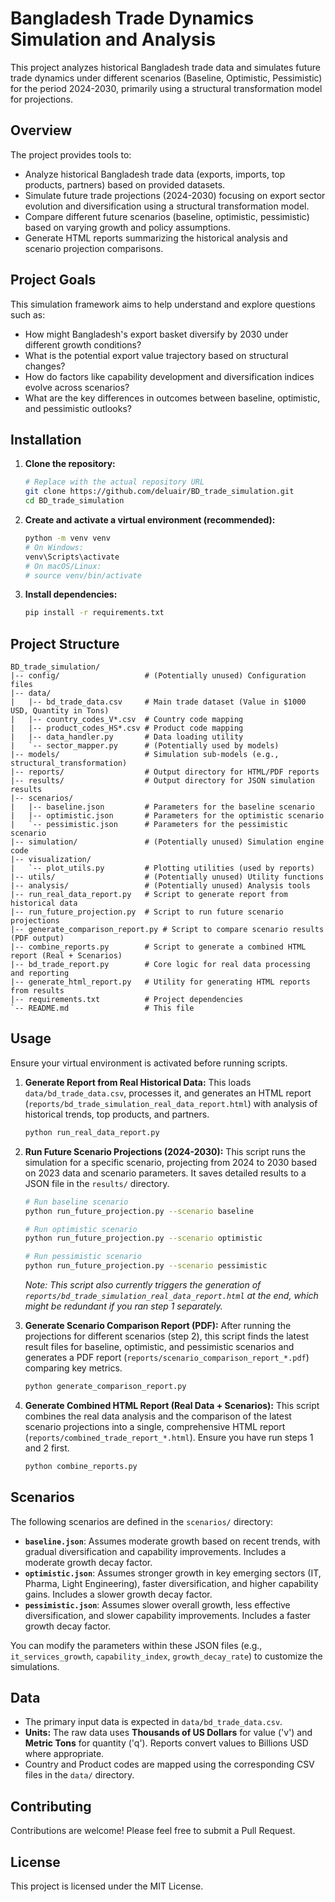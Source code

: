 # Bangladesh Trade Dynamics Simulation and Analysis

This project analyzes historical Bangladesh trade data and simulates future trade dynamics under different scenarios (Baseline, Optimistic, Pessimistic) for the period 2024-2030, primarily using a structural transformation model for projections.

## Overview

The project provides tools to:
- Analyze historical Bangladesh trade data (exports, imports, top products, partners) based on provided datasets.
- Simulate future trade projections (2024-2030) focusing on export sector evolution and diversification using a structural transformation model.
- Compare different future scenarios (baseline, optimistic, pessimistic) based on varying growth and policy assumptions.
- Generate HTML reports summarizing the historical analysis and scenario projection comparisons.

## Project Goals

This simulation framework aims to help understand and explore questions such as:
- How might Bangladesh's export basket diversify by 2030 under different growth conditions?
- What is the potential export value trajectory based on structural changes?
- How do factors like capability development and diversification indices evolve across scenarios?
- What are the key differences in outcomes between baseline, optimistic, and pessimistic outlooks?

## Installation

1.  **Clone the repository:**
    ```bash
    # Replace with the actual repository URL
    git clone https://github.com/deluair/BD_trade_simulation.git 
    cd BD_trade_simulation
    ```

2.  **Create and activate a virtual environment (recommended):**
    ```bash
    python -m venv venv
    # On Windows:
    venv\Scripts\activate
    # On macOS/Linux:
    # source venv/bin/activate
    ```

3.  **Install dependencies:**
    ```bash
    pip install -r requirements.txt
    ```

## Project Structure

```
BD_trade_simulation/
|-- config/                   # (Potentially unused) Configuration files
|-- data/
|   |-- bd_trade_data.csv     # Main trade dataset (Value in $1000 USD, Quantity in Tons)
|   |-- country_codes_V*.csv  # Country code mapping
|   |-- product_codes_HS*.csv # Product code mapping
|   |-- data_handler.py       # Data loading utility
|   `-- sector_mapper.py      # (Potentially used by models)
|-- models/                   # Simulation sub-models (e.g., structural_transformation)
|-- reports/                  # Output directory for HTML/PDF reports
|-- results/                  # Output directory for JSON simulation results
|-- scenarios/
|   |-- baseline.json         # Parameters for the baseline scenario
|   |-- optimistic.json       # Parameters for the optimistic scenario
|   `-- pessimistic.json      # Parameters for the pessimistic scenario
|-- simulation/               # (Potentially unused) Simulation engine code
|-- visualization/
|   `-- plot_utils.py         # Plotting utilities (used by reports)
|-- utils/                    # (Potentially unused) Utility functions
|-- analysis/                 # (Potentially unused) Analysis tools
|-- run_real_data_report.py   # Script to generate report from historical data
|-- run_future_projection.py  # Script to run future scenario projections
|-- generate_comparison_report.py # Script to compare scenario results (PDF output)
|-- combine_reports.py        # Script to generate a combined HTML report (Real + Scenarios)
|-- bd_trade_report.py        # Core logic for real data processing and reporting
|-- generate_html_report.py   # Utility for generating HTML reports from results
|-- requirements.txt          # Project dependencies
`-- README.md                 # This file
```

## Usage

Ensure your virtual environment is activated before running scripts.

1.  **Generate Report from Real Historical Data:**
    This loads `data/bd_trade_data.csv`, processes it, and generates an HTML report (`reports/bd_trade_simulation_real_data_report.html`) with analysis of historical trends, top products, and partners.
    ```bash
    python run_real_data_report.py
    ```

2.  **Run Future Scenario Projections (2024-2030):**
    This script runs the simulation for a specific scenario, projecting from 2024 to 2030 based on 2023 data and scenario parameters. It saves detailed results to a JSON file in the `results/` directory.
    ```bash
    # Run baseline scenario
    python run_future_projection.py --scenario baseline
    
    # Run optimistic scenario
    python run_future_projection.py --scenario optimistic

    # Run pessimistic scenario
    python run_future_projection.py --scenario pessimistic
    ```
    *Note: This script also currently triggers the generation of `reports/bd_trade_simulation_real_data_report.html` at the end, which might be redundant if you ran step 1 separately.* 

3.  **Generate Scenario Comparison Report (PDF):**
    After running the projections for different scenarios (step 2), this script finds the latest result files for baseline, optimistic, and pessimistic scenarios and generates a PDF report (`reports/scenario_comparison_report_*.pdf`) comparing key metrics.
    ```bash
    python generate_comparison_report.py 
    ```

4.  **Generate Combined HTML Report (Real Data + Scenarios):**
    This script combines the real data analysis and the comparison of the latest scenario projections into a single, comprehensive HTML report (`reports/combined_trade_report_*.html`). Ensure you have run steps 1 and 2 first.
    ```bash
    python combine_reports.py
    ```

## Scenarios

The following scenarios are defined in the `scenarios/` directory:

-   **`baseline.json`**: Assumes moderate growth based on recent trends, with gradual diversification and capability improvements. Includes a moderate growth decay factor.
-   **`optimistic.json`**: Assumes stronger growth in key emerging sectors (IT, Pharma, Light Engineering), faster diversification, and higher capability gains. Includes a slower growth decay factor.
-   **`pessimistic.json`**: Assumes slower overall growth, less effective diversification, and slower capability improvements. Includes a faster growth decay factor.

You can modify the parameters within these JSON files (e.g., `it_services_growth`, `capability_index`, `growth_decay_rate`) to customize the simulations.

## Data

-   The primary input data is expected in `data/bd_trade_data.csv`.
-   **Units:** The raw data uses **Thousands of US Dollars** for value ('v') and **Metric Tons** for quantity ('q'). Reports convert values to Billions USD where appropriate.
-   Country and Product codes are mapped using the corresponding CSV files in the `data/` directory.

## Contributing

Contributions are welcome! Please feel free to submit a Pull Request.

## License

This project is licensed under the MIT License.
